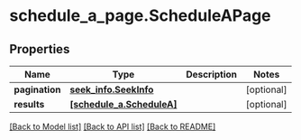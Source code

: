 # schedule_a_page.ScheduleAPage

## Properties
Name | Type | Description | Notes
------------ | ------------- | ------------- | -------------
**pagination** | [**seek_info.SeekInfo**](SeekInfo.md) |  | [optional]
**results** | [**[schedule_a.ScheduleA]**](ScheduleA.md) |  | [optional]

[[Back to Model list]](../README.md#documentation-for-models) [[Back to API list]](../README.md#documentation-for-api-endpoints) [[Back to README]](../README.md)
